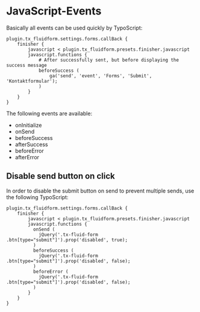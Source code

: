 # JavaScript-Events

Basically all events can be used quickly by TypoScript:

```typo3_typoscript
plugin.tx_fluidform.settings.forms.callBack {
	finisher {
		javascript < plugin.tx_fluidform.presets.finisher.javascript
		javascript.functions {
			# After successfully sent, but before displaying the success message
			beforeSuccess (
				ga('send', 'event', 'Forms', 'Submit', 'Kontaktformular');
			)
		}
	}
}
```

The following events are available:

*	onInitialize
*	onSend
*	beforeSuccess
*	afterSuccess
*	beforeError
*	afterError

## Disable send button on click

In order to disable the submit button on send to prevent multiple sends, use the following TypoScript:

```typo3_typoscript
plugin.tx_fluidform.settings.forms.callBack {
    finisher {
        javascript < plugin.tx_fluidform.presets.finisher.javascript
        javascript.functions {
          onSend (
            jQuery('.tx-fluid-form .btn[type="submit"]').prop('disabled', true);
          )
          beforeSuccess (
            jQuery('.tx-fluid-form .btn[type="submit"]').prop('disabled', false);
          )
          beforeError (
            jQuery('.tx-fluid-form .btn[type="submit"]').prop('disabled', false);
          )
        }
    }
}
```
